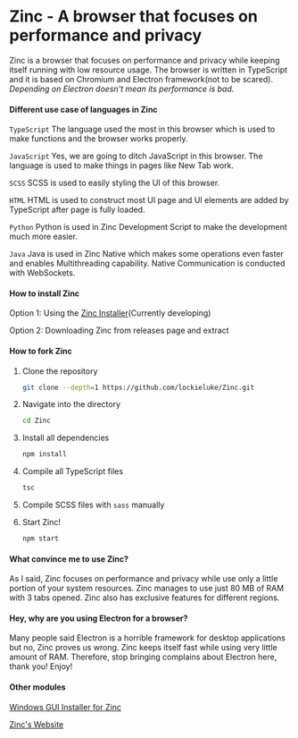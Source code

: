 # Zinc - A browser that focuses on performance and privacy



Zinc is a browser that focuses on performance and privacy while keeping itself running with low resource usage.  The browser is written in TypeScript and it is based on Chromium and Electron framework(not to be scared).  *Depending on Electron doesn't mean its performance is bad.*

#### Different use case of languages in Zinc

`TypeScript` The language used the most in this browser which is used to make functions and the browser works properly.

`JavaScript` Yes, we are going to ditch JavaScript in this browser. The language is used to make things in pages like
New Tab work.

`SCSS` SCSS is used to easily styling the UI of this browser.

`HTML` HTML is used to construct most UI page and UI elements are added by TypeScript after page is fully loaded.

`Python` Python is used in Zinc Development Script to make the development much more easier.

`Java` Java is used in Zinc Native which makes some operations even faster and enables Multithreading capability. Native
Communication is conducted with WebSockets.

#### How to install Zinc

Option 1: Using the [Zinc Installer](https://github.com/lockieluke/ZincInstaller)(Currently developing)

Option 2: Downloading Zinc from releases page and extract

#### How to fork Zinc

1. Clone the repository

   ```bash
   git clone --depth=1 https://github.com/lockieluke/Zinc.git
   ```

2. Navigate into the directory

   ```bash
   cd Zinc
   ```

3. Install all dependencies

   ```bash
   npm install
   ```


4. Compile all TypeScript files

   ```bash
   tsc
   ```

5. Compile SCSS files with `sass` manually

6. Start Zinc!

   ```bash
   npm start
   ```

#### What convince me to use Zinc?

As I said, Zinc focuses on performance and privacy while use only a little portion of your system resources.  Zinc manages to use just 80 MB of RAM with 3 tabs opened.  Zinc also has exclusive features for different regions.



#### Hey, why are you using Electron for a browser?

Many people said Electron is a horrible framework for desktop applications but no, Zinc proves us wrong.  Zinc keeps itself fast while using very little amount of RAM.  Therefore, stop bringing complains about Electron here, thank you!  Enjoy!



#### Other modules

[Windows GUI Installer for Zinc](https://github.com/lockieluke/ZincInstaller)

[Zinc's Website](https://github.com/lockieluke/ZincWebsite)